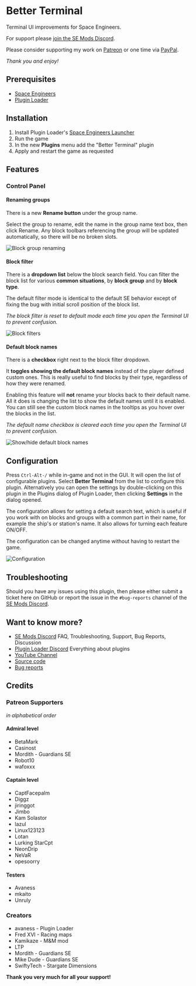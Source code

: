 # Better Terminal

Terminal UI improvements for Space Engineers.

For support please [join the SE Mods Discord](https://discord.gg/PYPFPGf3Ca).

Please consider supporting my work on [Patreon](https://www.patreon.com/semods) or one time via [PayPal](https://www.paypal.com/paypalme/vferenczi/).

*Thank you and enjoy!*

## Prerequisites

- [Space Engineers](https://store.steampowered.com/app/244850/Space_Engineers/)
- [Plugin Loader](https://github.com/sepluginloader/SpaceEngineersLauncher)

## Installation

1. Install Plugin Loader's [Space Engineers Launcher](https://github.com/sepluginloader/SpaceEngineersLauncher)
2. Run the game
3. In the new **Plugins** menu add the "Better Terminal" plugin
4. Apply and restart the game as requested

## Features

### Control Panel

#### Renaming groups

There is a new **Rename button** under the group name. 

Select the group to rename, edit the name in the group name text box, then click Rename.
Any block toolbars referencing the group will be updated automatically, 
so there will be no broken slots.

![Block group renaming](doc/BlockRenaming.png "Rename Group")

#### Block filter

There is a **dropdown list** below the block search field.
You can filter the block list for various **common situations**,
by **block group** and by **block type**. 

The default filter mode is identical to the default SE behavior
except of fixing the bug with initial scroll position of the block list.

_The block filter is reset to default mode each time you open
the Terminal UI to prevent confusion._

![Block filters](doc/BlockFilters.png "Block Filters")

#### Default block names

There is a **checkbox** right next to the block filter dropdown.

It **toggles showing the default block names** instead of the player defined custom ones.
This is really useful to find blocks by their type, regardless of how they were renamed.

Enabling this feature will **not** rename your blocks back to their default name.
All it does is changing the list to show the default names until it is enabled.
You can still see the custom block names in the tooltips as you hover over the
blocks in the list.

_The default name checkbox is cleared each time you open the Terminal UI to prevent confusion._

![Show/hide default block names](doc/DefaultBlockNames.png "Show/Hide Default Block Names")

## Configuration

Press `Ctrl-Alt-/` while in-game and not in the GUI. It will open the list of
configurable plugins. Select **Better Terminal** from the list to configure this plugin.
Alternatively you can open the settings by double-clicking on this plugin in the Plugins
dialog of Plugin Loader, then clicking **Settings** in the dialog opened.

The configuration allows for setting a default search text, which is useful if you work
with on blocks and groups with a common part in their name, for example the ship's or
station's name. It also allows for turning each feature ON/OFF.

The configuration can be changed anytime without having to restart the game.

![Configuration](doc/ConfigDialog.png "Config Dialog")

## Troubleshooting

Should you have any issues using this plugin, then please either submit a ticket here
on GitHub or report the issue in the `#bug-reports` channel of the [SE Mods Discord](https://discord.gg/PYPFPGf3Ca). 

## Want to know more?

- [SE Mods Discord](https://discord.gg/PYPFPGf3Ca) FAQ, Troubleshooting, Support, Bug Reports, Discussion
- [Plugin Loader Discord](https://discord.gg/6ETGRU3CzR) Everything about plugins
- [YouTube Channel](https://www.youtube.com/channel/UCc5ar3cW9qoOgdBb1FM_rxQ)
- [Source code](https://github.com/viktor-ferenczi/toolbar-manager)
- [Bug reports](https://discord.gg/x3Z8Ug5YkQ)

## Credits

### Patreon Supporters

_in alphabetical order_

#### Admiral level
- BetaMark
- Casinost
- Mordith - Guardians SE
- Robot10
- wafoxxx

#### Captain level
- CaptFacepalm
- Diggz
- jiringgot
- Jimbo
- Kam Solastor
- lazul
- Linux123123
- Lotan
- Lurking StarCpt
- NeonDrip
- NeVaR
- opesoorry

#### Testers
- Avaness
- mkaito
- Unruly

### Creators
- avaness - Plugin Loader
- Fred XVI - Racing maps
- Kamikaze - M&M mod
- LTP
- Mordith - Guardians SE
- Mike Dude - Guardians SE
- SwiftyTech - Stargate Dimensions

**Thank you very much for all your support!**